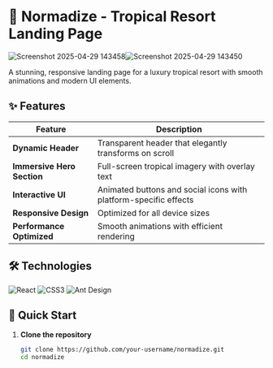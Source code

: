 # 🌴 Normadize - Tropical Resort Landing Page

![Screenshot 2025-04-29 143458](https://github.com/user-attachments/assets/fd01c98a-ea44-417c-a0ac-1d1145ee0560)![Screenshot 2025-04-29 143450](https://github.com/user-attachments/assets/cb555313-66ff-4e48-a444-aad44327a770)



A stunning, responsive landing page for a luxury tropical resort with smooth animations and modern UI elements.

## ✨ Features

| Feature | Description |
|---------|-------------|
| **Dynamic Header** | Transparent header that elegantly transforms on scroll |
| **Immersive Hero Section** | Full-screen tropical imagery with overlay text |
| **Interactive UI** | Animated buttons and social icons with platform-specific effects |
| **Responsive Design** | Optimized for all device sizes |
| **Performance Optimized** | Smooth animations with efficient rendering |

## 🛠️ Technologies

![React](https://img.shields.io/badge/React-20232A?style=for-the-badge&logo=react&logoColor=61DAFB)
![CSS3](https://img.shields.io/badge/CSS3-1572B6?style=for-the-badge&logo=css3&logoColor=white)
![Ant Design](https://img.shields.io/badge/Ant%20Design-1890FF?style=for-the-badge&logo=antdesign&logoColor=white)

## 🚀 Quick Start

1. **Clone the repository**
   ```bash
   git clone https://github.com/your-username/normadize.git
   cd normadize
